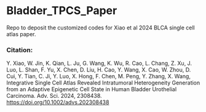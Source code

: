 # Bladder_TPCS_Paper
Repo to deposit the customized codes for Xiao et al 2024 BLCA single cell atlas paper.  

### Citation:  

Y. Xiao, W. Jin, K. Qian, L. Ju, G. Wang, K. Wu, R. Cao, L. Chang, Z. Xu, J. Luo, L. Shan, F. Yu, X. Chen, D. Liu, H. Cao, Y. Wang, X. Cao, W. Zhou, D. Cui, Y. Tian, C. Ji, Y. Luo, X. Hong, F. Chen, M. Peng, Y. Zhang, X. Wang, Integrative Single Cell Atlas Revealed Intratumoral Heterogeneity Generation from an Adaptive Epigenetic Cell State in Human Bladder Urothelial Carcinoma. Adv. Sci. 2024, 2308438. https://doi.org/10.1002/advs.202308438  
